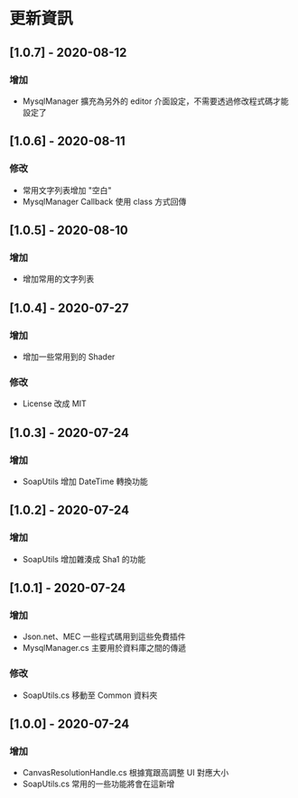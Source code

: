 # 更新資訊

## [1.0.7] - 2020-08-12
### 增加

- MysqlManager 擴充為另外的 editor 介面設定，不需要透過修改程式碼才能設定了

## [1.0.6] - 2020-08-11
### 修改

- 常用文字列表增加 "空白"
- MysqlManager Callback 使用 class 方式回傳

## [1.0.5] - 2020-08-10
### 增加

- 增加常用的文字列表

## [1.0.4] - 2020-07-27
### 增加

- 增加一些常用到的 Shader

### 修改

- License 改成 MIT

## [1.0.3] - 2020-07-24
### 增加

- SoapUtils 增加 DateTime 轉換功能

## [1.0.2] - 2020-07-24
### 增加

- SoapUtils 增加雜湊成 Sha1 的功能

## [1.0.1] - 2020-07-24
### 增加

- Json.net、MEC 一些程式碼用到這些免費插件
- MysqlManager.cs 主要用於資料庫之間的傳遞

### 修改

- SoapUtils.cs 移動至 Common 資料夾

## [1.0.0] - 2020-07-24
### 增加

- CanvasResolutionHandle.cs 根據寬跟高調整 UI 對應大小
- SoapUtils.cs 常用的一些功能將會在這新增